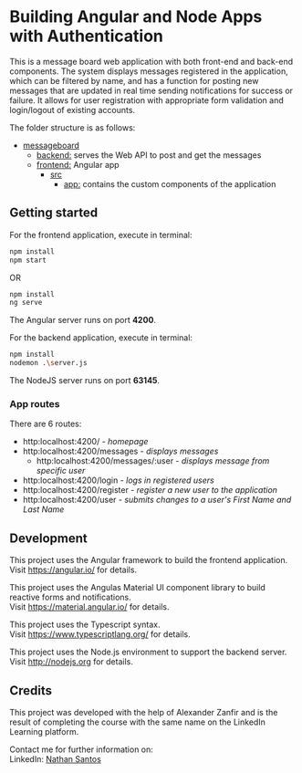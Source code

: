 # Building Angular and Node Apps with Authentication
This is a message board web application with both front-end and back-end components. The system displays messages registered in the application, which can be filtered by name, and has a function for posting new messages that are updated in real time sending notifications for success or failure. It allows for user registration with appropriate form validation and login/logout of existing accounts.

The folder structure is as follows:
- [messageboard](./messageboard)
  - [backend:](./messageboard/backend) serves the Web API to post and get the messages
  - [frontend:](./messageboard/frontend) Angular app 
    - [src](./messageboard/frontend/src)
      - [app:](./messageboard/frontend/src/app) contains the custom components of the application


## Getting started
For the frontend application, execute in terminal:
```bash
npm install
npm start
```
OR
```bash
npm install
ng serve
```
The Angular server runs on port **4200**.


For the backend application, execute in terminal:
```bash
npm install
nodemon .\server.js
```
The NodeJS server runs on port **63145**. 

### App routes
There are 6 routes:
  - http:localhost:4200/ - *homepage*
  - http:localhost:4200/messages - *displays messages*
    - http:localhost:4200/messages/:user - *displays message from specific user*
  - http:localhost:4200/login - *logs in registered users*
  - http:localhost:4200/register - *register a new user to the application*
  - http:localhost:4200/user - *submits changes to a user's First Name and Last Name*


## Development
This project uses the Angular framework to build the frontend application.  
Visit https://angular.io/ for details.

This project uses the Angulas Material UI component library to build reactive forms and notifications.  
Visit https://material.angular.io/ for details.

This project uses the Typescript syntax.  
Visit https://www.typescriptlang.org/ for details.

This project uses the Node.js environment to support the backend server.  
Visit http://nodejs.org for details.


## Credits
This project was developed with the help of Alexander Zanfir and is the result of completing the course with the same name on the LinkedIn Learning platform.

Contact me for further information on:  
LinkedIn: [Nathan Santos](https://www.linkedin.com/in/nathan-santos-a512a053/ "Personal LinkedIn Profile")
